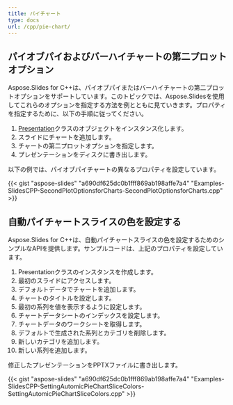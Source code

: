 ```yaml
---
title: パイチャート
type: docs
url: /cpp/pie-chart/
---
```




## **パイオブパイおよびバーハイチャートの第二プロットオプション**
Aspose.Slides for C++は、パイオブパイまたはバーハイチャートの第二プロットオプションをサポートしています。このトピックでは、Aspose.Slidesを使用してこれらのオプションを指定する方法を例とともに見ていきます。プロパティを指定するために、以下の手順に従ってください。

1. [Presentation](https://reference.aspose.com/slides/net/aspose.slides/presentation)クラスのオブジェクトをインスタンス化します。
1. スライドにチャートを追加します。
1. チャートの第二プロットオプションを指定します。
1. プレゼンテーションをディスクに書き出します。

以下の例では、パイオブパイチャートの異なるプロパティを設定しています。

{{< gist "aspose-slides" "a690df625dc0b1fff869ab198affe7a4" "Examples-SlidesCPP-SecondPlotOptionsforCharts-SecondPlotOptionsforCharts.cpp" >}}



## **自動パイチャートスライスの色を設定する**
Aspose.Slides for C++は、自動パイチャートスライスの色を設定するためのシンプルなAPIを提供します。サンプルコードは、上記のプロパティを設定しています。

1. Presentationクラスのインスタンスを作成します。
1. 最初のスライドにアクセスします。
1. デフォルトデータでチャートを追加します。
1. チャートのタイトルを設定します。
1. 最初の系列を値を表示するように設定します。
1. チャートデータシートのインデックスを設定します。
1. チャートデータのワークシートを取得します。
1. デフォルトで生成された系列とカテゴリを削除します。
1. 新しいカテゴリを追加します。
1. 新しい系列を追加します。

修正したプレゼンテーションをPPTXファイルに書き出します。

{{< gist "aspose-slides" "a690df625dc0b1fff869ab198affe7a4" "Examples-SlidesCPP-SettingAutomicPieChartSliceColors-SettingAutomicPieChartSliceColors.cpp" >}}